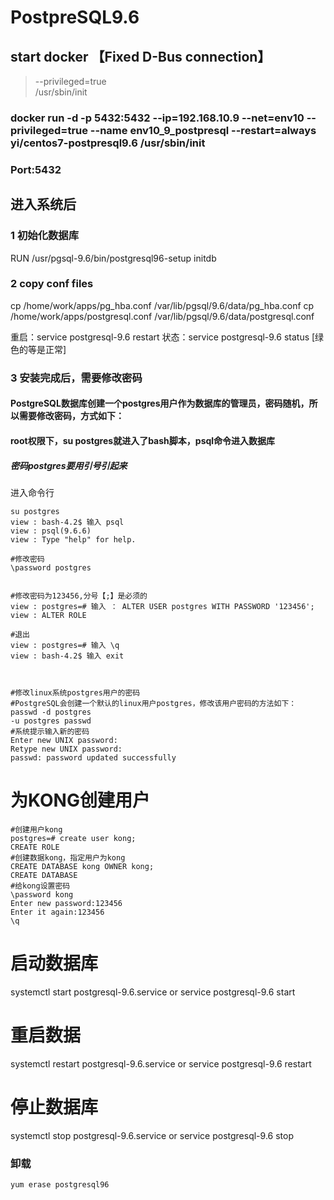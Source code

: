 # PostpreSQL9.6

## start docker 【Fixed D-Bus connection】
> --privileged=true\
> /usr/sbin/init


### docker run -d -p 5432:5432 --ip=192.168.10.9 --net=env10 --privileged=true --name env10_9_postpresql --restart=always yi/centos7-postpresql9.6 /usr/sbin/init

### Port:5432

## 进入系统后

### 1 初始化数据库
RUN /usr/pgsql-9.6/bin/postgresql96-setup initdb

### 2 copy conf files

cp /home/work/apps/pg_hba.conf /var/lib/pgsql/9.6/data/pg_hba.conf
cp /home/work/apps/postgresql.conf /var/lib/pgsql/9.6/data/postgresql.conf

重启：service postgresql-9.6 restart
状态：service postgresql-9.6 status  [绿色的等是正常]




### 3 安装完成后，需要修改密码
#### PostgreSQL数据库创建一个postgres用户作为数据库的管理员，密码随机，所以需要修改密码，方式如下：
#### root权限下，su postgres就进入了bash脚本，psql命令进入数据库
##### 密码postgres要用引号引起来
进入命令行
~~~
su postgres
view : bash-4.2$ 输入 psql
view : psql(9.6.6)
view : Type "help" for help.

#修改密码
\password postgres


#修改密码为123456,分号【;】是必须的
view : postgres=# 输入 ： ALTER USER postgres WITH PASSWORD '123456';
view : ALTER ROLE

#退出
view : postgres=# 输入 \q
view : bash-4.2$ 输入 exit



#修改linux系统postgres用户的密码
#PostgreSQL会创建一个默认的linux用户postgres，修改该用户密码的方法如下：
passwd -d postgres
-u postgres passwd
#系统提示输入新的密码
Enter new UNIX password:
Retype new UNIX password:
passwd: password updated successfully
~~~

# 为KONG创建用户
~~~
#创建用户kong
postgres=# create user kong;
CREATE ROLE 
#创建数据kong，指定用户为kong
CREATE DATABASE kong OWNER kong;
CREATE DATABASE
#给kong设置密码
\password kong
Enter new password:123456
Enter it again:123456
\q
~~~




# 启动数据库
 systemctl start postgresql-9.6.service or service postgresql-9.6 start
# 重启数据
systemctl restart postgresql-9.6.service or service postgresql-9.6 restart
# 停止数据库
systemctl stop postgresql-9.6.service or service postgresql-9.6 stop

### 卸载
~~~
yum erase postgresql96
~~~